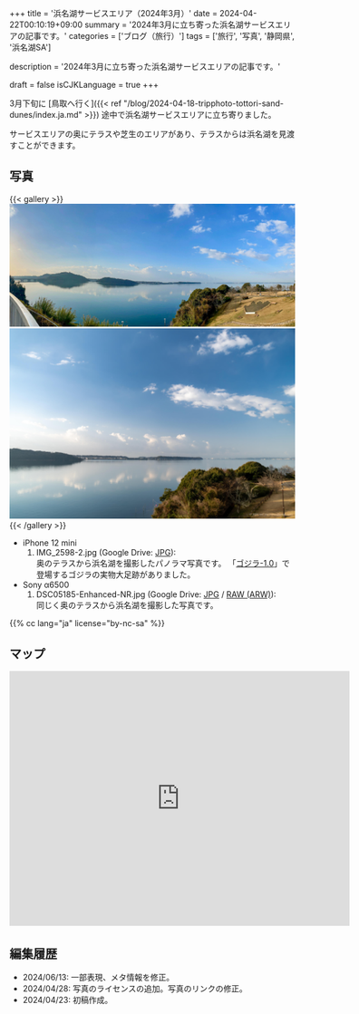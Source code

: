 +++
title = '浜名湖サービスエリア（2024年3月）'
date = 2024-04-22T00:10:19+09:00
summary = '2024年3月に立ち寄った浜名湖サービスエリアの記事です。'
categories = ['ブログ（旅行）']
tags = ['旅行', '写真', '静岡県', '浜名湖SA']

description = '2024年3月に立ち寄った浜名湖サービスエリアの記事です。'

draft = false
isCJKLanguage = true
+++


3月下旬に [鳥取へ行く]({{< ref "/blog/2024-04-18-tripphoto-tottori-sand-dunes/index.ja.md" >}}) 途中で浜名湖サービスエリアに立ち寄りました。

サービスエリアの奥にテラスや芝生のエリアがあり、テラスからは浜名湖を見渡すことができます。


## 写真

{{< gallery >}}
  <img src="IMG_2598-2.jpg" alt="IMG_2598-2.jpg" class="grid-w60" />
  <img src="DSC05185-Enhanced-NR.jpg" alt="DSC05185-Enhanced-NR.jpg" class="grid-w40" />
{{< /gallery >}}


- iPhone 12 mini
    1. IMG\_2598-2.jpg (Google Drive: [JPG](https://drive.google.com/file/d/14SM1bAgDHwPqucvioK6lz87Acdof2CJ-/view)):  
       奥のテラスから浜名湖を撮影したパノラマ写真です。
       「[ゴジラ-1.0](https://ja.wikipedia.org/wiki/%E3%82%B4%E3%82%B8%E3%83%A9-1.0)」で登場するゴジラの実物大足跡がありました。
- Sony α6500
    1. DSC05185-Enhanced-NR.jpg (Google Drive: [JPG](https://drive.google.com/file/d/19QPb3BI8n4JVCdKtmc2SlAdluXJqECPF/view) / [RAW (ARW)](https://drive.google.com/file/d/11dM5vro8su9hvXZBehhIwwb6Bs8e55gA/view)):  
       同じく奥のテラスから浜名湖を撮影した写真です。


{{% cc lang="ja" license="by-nc-sa" %}}


## マップ

<iframe src="https://www.google.com/maps/embed?pb=!1m18!1m12!1m3!1d3276.9521462651196!2d137.6066219764942!3d34.78197997884623!2m3!1f0!2f0!3f0!3m2!1i1024!2i768!4f13.1!3m3!1m2!1s0x601b272259be1cbb%3A0x7ef95dc95f872643!2z6Iqd55Sf5YWs5ZySIOa1nOWQjea5llNB!5e0!3m2!1sen!2sjp!4v1713826076794!5m2!1sen!2sjp" width="600" height="450" style="border:0;" allowfullscreen="" loading="lazy" referrerpolicy="no-referrer-when-downgrade"></iframe>


## 編集履歴

- 2024/06/13: 一部表現、メタ情報を修正。
- 2024/04/28: 写真のライセンスの追加。写真のリンクの修正。
- 2024/04/23: 初稿作成。

